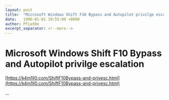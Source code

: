 ```yaml
---
layout: post
title:  "Microsoft Windows Shift F10 Bypass and Autopilot privilge escalation"
date:   1990-01-01 19:55:00 +0000
author: PfiatDe
excerpt_separator: <!--more-->
---
```


# Microsoft Windows Shift F10 Bypass and Autopilot privilge escalation

[https://k4m1ll0.com/ShiftF10Bypass-and-privesc.html](https://k4m1ll0.com/ShiftF10Bypass-and-privesc.html)

...
<!--more-->

